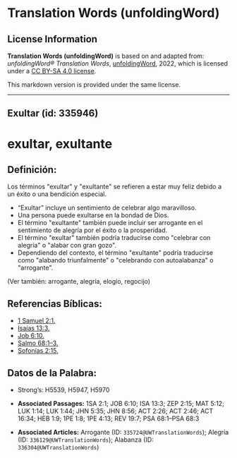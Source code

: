 # Translation Words (unfoldingWord)

## License Information

**Translation Words (unfoldingWord)** is based on and adapted from: _unfoldingWord® Translation Words_, [unfoldingWord](https://unfoldingword.org/utw), 2022, which is licensed under a [CC BY-SA 4.0 license](https://creativecommons.org/licenses/by-sa/4.0/legalcode.en).

This markdown version is provided under the same license.



--------------------------------

## Exultar (id: 335946)

exultar, exultante
==================

Definición:
-----------

Los términos "exultar" y "exultante" se refieren a estar muy feliz debido a un éxito o una bendición especial.

* “Exultar” incluye un sentimiento de celebrar algo maravilloso.
* Una persona puede exultarse en la bondad de Dios.
* El término "exultante" también puede incluir ser arrogante en el sentimiento de alegría por el éxito o la prosperidad.
* El término "exultar" también podría traducirse como "celebrar con alegría" o "alabar con gran gozo".
* Dependiendo del contexto, el término "exultante" podría traducirse como "alabando triunfalmente" o "celebrando con autoalabanza" o "arrogante".

(Ver también: arrogante, alegría, elogio, regocijo)

Referencias Bíblicas:
---------------------

* [1 Samuel 2:1\.](https://ref.ly/1Sam2:1)
* [Isaías 13:3\.](https://ref.ly/Isa13:3)
* [Job 6:10\.](https://ref.ly/Job6:10)
* [Salmo 68:1–3\.](https://ref.ly/Ps68:1-Ps68:3)
* [Sofonías 2:15\.](https://ref.ly/Zeph2:15)

Datos de la Palabra:
--------------------

* Strong’s: H5539, H5947, H5970

* **Associated Passages:** 1SA 2:1; JOB 6:10; ISA 13:3; ZEP 2:15; MAT 5:12; LUK 1:14; LUK 1:44; JHN 5:35; JHN 8:56; ACT 2:26; ACT 2:46; ACT 16:34; HEB 1:9; 1PE 1:8; 1PE 4:13; REV 19:7; PSA 68:1–PSA 68:3
* **Associated Articles:** Arrogante (ID: `335724@UWTranslationWords`); Alegría (ID: `336129@UWTranslationWords`); Alabanza (ID: `336304@UWTranslationWords`)


